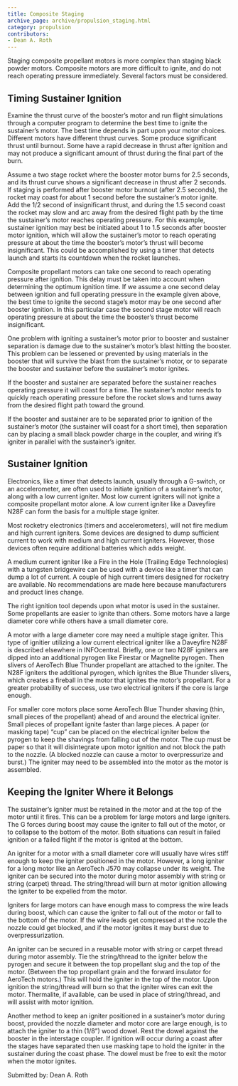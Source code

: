 ```yaml
---
title: Composite Staging
archive_page: archive/propulsion_staging.html
category: propulsion
contributors:
- Dean A. Roth
---
```

Staging composite propellant motors is more complex than staging black powder motors. Composite motors are more difficult to ignite, and do not reach operating pressure immediately. Several factors must be considered.

## Timing Sustainer Ignition

Examine the thrust curve of the booster’s motor and run flight simulations through a computer program to determine the best time to ignite the sustainer’s motor. The best time depends in part upon your motor choices. Different motors have different thrust curves. Some produce significant thrust until burnout. Some have a rapid decrease in thrust after ignition and may not produce a significant amount of thrust during the final part of the burn.

Assume a two stage rocket where the booster motor burns for 2.5 seconds, and its thrust curve shows a significant decrease in thrust after 2 seconds. If staging is performed after booster motor burnout (after 2.5 seconds), the rocket may coast for about 1 second before the sustainer’s motor ignite. Add the 1/2 second of insignificant thrust, and during the 1.5 second coast the rocket may slow and arc away from the desired flight path by the time the sustainer’s motor reaches operating pressure. For this example, sustainer ignition may best be initiated about 1 to 1.5 seconds after booster motor ignition, which will allow the sustainer’s motor to reach operating pressure at about the time the booster’s motor’s thrust will become insignificant. This could be accomplished by using a timer that detects launch and starts its countdown when the rocket launches.

Composite propellant motors can take one second to reach operating pressure after ignition. This delay must be taken into account when determining the optimum ignition time. If we assume a one second delay between ignition and full operating pressure in the example given above, the best time to ignite the second stage’s motor may be one second after booster ignition. In this particular case the second stage motor will reach operating pressure at about the time the booster’s thrust become insignificant.

One problem with igniting a sustainer’s motor prior to booster and sustainer separation is damage due to the sustainer’s motor’s blast hitting the booster. This problem can be lessened or prevented by using materials in the booster that will survive the blast from the sustainer’s motor, or to separate the booster and sustainer before the sustainer’s motor ignites.

If the booster and sustainer are separated before the sustainer reaches operating pressure it will coast for a time. The sustainer’s motor needs to quickly reach operating pressure before the rocket slows and turns away from the desired flight path toward the ground.

If the booster and sustainer are to be separated prior to ignition of the sustainer’s motor (the sustainer will coast for a short time), then separation can by placing a small black powder charge in the coupler, and wiring it’s igniter in parallel with the sustainer’s igniter.

## Sustainer Ignition

Electronics, like a timer that detects launch, usually through a G-switch, or an accelerometer, are often used to initiate ignition of a sustainer’s motor, along with a low current igniter. Most low current igniters will not ignite a composite propellant motor alone. A low current igniter like a Daveyfire N28F can form the basis for a multiple stage igniter.

Most rocketry electronics (timers and accelerometers), will not fire medium and high current igniters. Some devices are designed to dump sufficient current to work with medium and high current igniters. However, those devices often require additional batteries which adds weight.

A medium current igniter like a Fire in the Hole (Trailing Edge Technologies) with a tungsten bridgewire can be used with a device like a timer that can dump a lot of current. A couple of high current timers designed for rocketry are available. No recommendations are made here because manufacturers and product lines change.

The right ignition tool depends upon what motor is used in the sustainer. Some propellants are easier to ignite than others. Some motors have a large diameter core while others have a small diameter core.

A motor with a large diameter core may need a multiple stage igniter. This type of ignitier utilizing a low current electrical igniter like a Daveyfire N28F is described elsewhere in INFOcentral. Briefly, one or two N28F igniters are dipped into an additional pyrogen like Firestar or Magnelite pyrogen. Then slivers of AeroTech Blue Thunder propellant are attached to the igniter. The N28F igniters the additional pyrogen, which ignites the Blue Thunder slivers, which creates a fireball in the motor that ignites the motor’s propellant. For a greater probability of success, use two electrical igniters if the core is large enough.

For smaller core motors place some AeroTech Blue Thunder shaving (thin, small pieces of the propellant) ahead of and around the electrical igniter. Small pieces of propellant ignite faster than large pieces. A paper (or masking tape) “cup” can be placed on the electrical igniter below the pyrogen to keep the shavings from falling out of the motor. The cup must be paper so that it will disintegrate upon motor ignition and not block the path to the nozzle. (A blocked nozzle can cause a motor to overpressurize and burst.) The igniter may need to be assembled into the motor as the motor is assembled.

## Keeping the Igniter Where it Belongs

The sustainer’s igniter must be retained in the motor and at the top of the motor until it fires. This can be a problem for large motors and large igniters. The G forces during boost may cause the igniter to fall out of the motor, or to collapse to the bottom of the motor. Both situations can result in failed ignition or a failed flight if the motor is ignited at the bottom.

An igniter for a motor with a small diameter core will usually have wires stiff enough to keep the igniter positioned in the motor. However, a long igniter for a long motor like an AeroTech J570 may collapse under its weight. The igniter can be secured into the motor during motor assembly with string or string (carpet) thread. The string/thread will burn at motor ignition allowing the igniter to be expelled from the motor.

Igniters for large motors can have enough mass to compress the wire leads during boost, which can cause the igniter to fall out of the motor or fall to the bottom of the motor. If the wire leads get compressed at the nozzle the nozzle could get blocked, and if the motor ignites it may burst due to overpressurization.

An igniter can be secured in a reusable motor with string or carpet thread during motor assembly. Tie the string/thread to the igniter below the pyrogen and secure it between the top propellant slug and the top of the motor. (Between the top propellant grain and the forward insulator for AeroTech motors.) This will hold the igniter in the top of the motor. Upon ignition the string/thread will burn so that the igniter wires can exit the motor. Thermalite, if available, can be used in place of string/thread, and will assist with motor ignition.

Another method to keep an igniter positioned in a sustainer’s motor during boost, provided the nozzle diameter and motor core are large enough, is to attach the igniter to a thin (1/8”) wood dowel. Rest the dowel against the booster in the interstage coupler. If ignition will occur during a coast after the stages have separated then use masking tape to hold the igniter in the sustainer during the coast phase. The dowel must be free to exit the motor when the motor ignites.

Submitted by: Dean A. Roth

